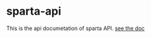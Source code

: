 # sparta-api

This is the api documetation of sparta API. [see the doc](https://stoplight.io/p/docs/gh/iworkplc/sparta-api)
